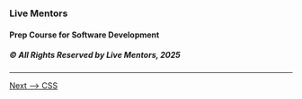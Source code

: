 ### Live Mentors
#### Prep Course for Software Development
##### &copy; All Rights Reserved by Live Mentors, 2025

---




[Next --> CSS](./07%20CSS.md)
